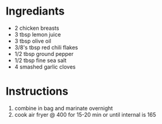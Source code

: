 # Ingrediants
* 2 chicken breasts
* 3 tbsp lemon juice
* 3 tbsp olive oil
* 3/8's tbsp red chili flakes
* 1/2 tbsp ground pepper
* 1/2 tbsp fine sea salt
* 4 smashed garlic cloves

# Instructions
1) combine in bag and marinate overnight
2) cook air fryer @ 400 for 15-20 min or until internal is 165